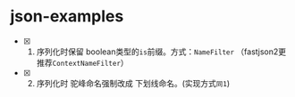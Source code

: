 # json-examples

- [x] 1. 序列化时保留 boolean类型的`is`前缀。方式：`NameFilter` （fastjson2更推荐`ContextNameFilter`）
- [x] 2. 序列化时 驼峰命名强制改成 下划线命名。(实现方式`同1`)